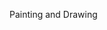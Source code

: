   Painting and Drawing

<!-- ## Overview
ArtistryHub is an Art & Craft Store website specializing in the Painting and Drawing category. Explore a diverse selection of artwork and unleash your creativity!

## Live Site
[ArtistryHub Live](https://assignment-ten-art-and-craft.web.app)

## Features
- **Diverse Painting and Drawing Selection:** Explore a wide range of painting and drawing options, from landscape paintings to portrait drawings, watercolor art to oil paintings, charcoal sketching to cartoon drawings.
- **User Authentication:** Securely register and log in to access personalized features such as adding craft items, viewing your art & craft list, and updating your profile.
- **Explore Art & Craft Categories:** Dive into various art & craft categories, including painting and drawing, sculpture and modeling, textile arts, paper crafts & glass art, ceramics and pottery, and jute & wooden crafts, each offering unique and inspiring creations.

## Technologies Used

- **Frontend**: React.js, TailwindCSS, Axios, TanStack Query
- **Backend**: Express.js, MongoDB
- **Authentication**: Firebase Authentication

## Additional Packages Used
- **react-simple-typewriter**: Create a typewriter effect for dynamic text.
- **react-awesome-reveal**: Add awesome animations to your React components.

## Project Setup

To run this project locally, follow these steps:

1. **Clone the Repository**:
2. **Install NPM Package**
3. **Create a .env file your root directory**
4. **Run: npm start**: -->
